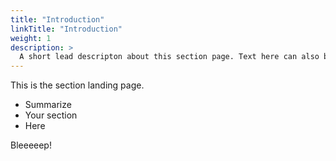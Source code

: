 ```yaml
---
title: "Introduction"
linkTitle: "Introduction"
weight: 1
description: >
  A short lead descripton about this section page. Text here can also be **bold** or _italic_ and can even be split over multiple paragraphs.
---
```


This is the section landing page.

* Summarize
* Your section
* Here

Bleeeeep!
